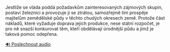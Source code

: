 
Jestliže se vláda poddá požadavkům zainteresovaných zájmových skupin, postaví železnici a provozuje ji se ztrátou, samozřejmě tím prospěje majitelům zemědělské půdy v těchto chudých okresech země. Protože část nákladů, které vyžaduje doprava jejich produkce, nese státní rozpočet, je pro ně snazší konkurovat těm, kteří obdělávají úrodnější půdu a jimž je taková pomoc odepřena.

[🔊 Poslechnout audio](/data/7-paragraphs/audio/chapter_129/para_004-Jestlie-se-vlda-podd-poadavkm-zainteresovanc.mp3)
